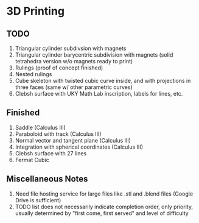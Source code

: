 # 3D Printing

## TODO
1. Triangular cylinder subdivsion with magnets 
2. Triangular cylinder barycentric subdivision with magnets (solid tetrahedra version w/o magnets ready to print)
3. Rulings (proof of concept finished)
4. Nested rulings
5. Cube skeleton with twisted cubic curve inside, and with projections in three faces (same w/ other parametric curves)
6. Clebsh surface with UKY Math Lab inscription, labels for lines, etc.



## Finished
1. Saddle (Calculus III)
2. Paraboloid with track (Calculus III)
3. Normal vector and tangent plane (Calculus III)
4. Integration with spherical coordinates (Calculus III)
5. Clebsh surface with 27 lines
6. Fermat Cubic


## Miscellaneous Notes
1. Need file hosting service for large files like .stl and .blend files (Google Drive is sufficient)
2. TODO list does not necessarily indicate completion order, only priority, usually determined by "first come, first served" and level of difficulty
